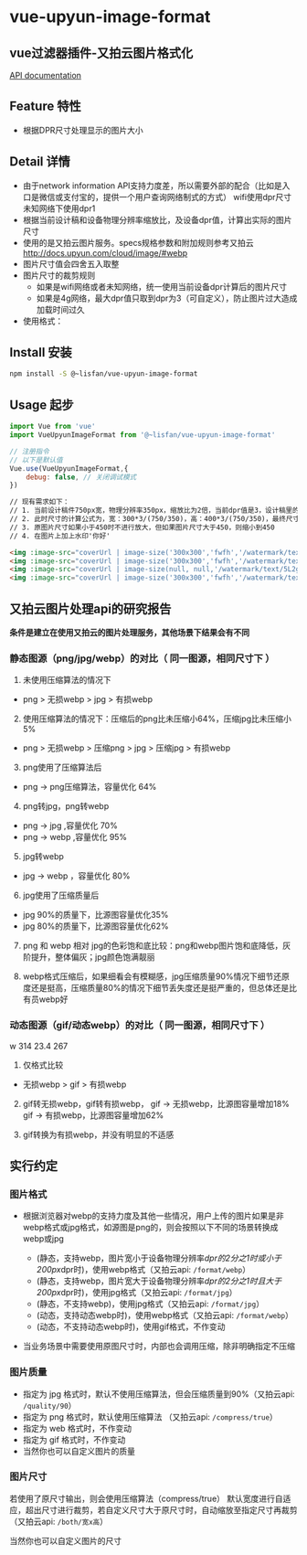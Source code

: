 # vue-upyun-image-format

## vue过滤器插件-又拍云图片格式化

[API documentation](https://lisfan.github.io/vue-upyun-image-format/)

## Feature 特性

- 根据DPR尺寸处理显示的图片大小

## Detail 详情

- 由于network information API支持力度差，所以需要外部的配合（比如是入口是微信或支付宝的，提供一个用户查询网络制式的方式）
 wifi使用dpr尺寸
 未知网络下使用dpr1
- 根据当前设计稿和设备物理分辨率缩放比，及设备dpr值，计算出实际的图片尺寸
- 使用的是又拍云图片服务。specs规格参数和附加规则参考又拍云 http://docs.upyun.com/cloud/image/#webp
- 图片尺寸值会四舍五入取整
- 图片尺寸的裁剪规则
  - 如果是wifi网络或者未知网络，统一使用当前设备dpr计算后的图片尺寸
  - 如果是4g网络，最大dpr值只取到dpr为3（可自定义），防止图片过大造成加载时间过久
- 使用格式： <img :src="图片地址 | image-size(size,[specs = 'both'],[rule])" />

## Install 安装

```bash
npm install -S @~lisfan/vue-upyun-image-format
```

## Usage 起步

``` js
import Vue from 'vue'
import VueUpyunImageFormat from '@~lisfan/vue-upyun-image-format'

// 注册指令
// 以下是默认值
Vue.use(VueUpyunImageFormat,{
    debug: false, // 关闭调试模式
})
```

```html
// 现有需求如下：
// 1. 当前设计稿件750px宽，物理分辨率350px，缩放比为2倍，当前dpr值是3，设计稿里的图片占位区域尺寸300x400
// 2. 此时尺寸的计算公式为，宽：300*3/(750/350)，高：400*3/(750/350)，最终尺寸为450x600
// 3. 原图片尺寸如果小于450时不进行放大，但如果图片尺寸大于450，则缩小到450
// 4. 在图片上加上水印'你好'

<img :image-src="coverUrl | image-size('300x300','fwfh','/watermark/text/5L2g5aW977yB')" />
<img :image-src="coverUrl | image-size('300x300','fwfh','/watermark/text/5L2g5aW977yB')" />
<img :image-src="coverUrl | image-size(null, null,'/watermark/text/5L2g5aW977yB')" />
<img :image-src="coverUrl | image-size('300x300','fwfh','/watermark/text/5L2g5aW977yB')" />
```


## 又拍云图片处理api的研究报告

**条件是建立在使用又拍云的图片处理服务，其他场景下结果会有不同**

### 静态图源（png/jpg/webp）的对比（ 同一图源，相同尺寸下 ）

1. 未使用压缩算法的情况下
- png > 无损webp > jpg > 有损webp

2. 使用压缩算法的情况下：压缩后的png比未压缩小64%，压缩jpg比未压缩小5%
- png > 无损webp > 压缩png > jpg > 压缩jpg > 有损webp

3. png使用了压缩算法后
- png -> png压缩算法，容量优化 64%

4. png转jpg，png转webp
- png -> jpg ,容量优化 70%
- png -> webp ,容量优化 95%

5. jpg转webp
- jpg -> webp ，容量优化 80%

6. jpg使用了压缩质量后
- jpg 90%的质量下，比源图容量优化35%
- jpg 80%的质量下，比源图容量优化62%

7. png 和 webp 相对 jpg的色彩饱和底比较：png和webp图片饱和底降低，灰阶提升，整体偏灰；jpg颜色饱满靓丽

8. webp格式压缩后，如果细看会有模糊感，jpg压缩质量90%情况下细节还原度还是挺高，压缩质量80%的情况下细节丢失度还是挺严重的，但总体还是比有员webp好

### 动态图源（gif/动态webp）的对比（ 同一图源，相同尺寸下 ）

w 314 23.4  267
1. 仅格式比较
- 无损webp > gif > 有损webp

2. gif转无损webp，gif转有损webp，
gif -> 无损webp，比源图容量增加18%
gif -> 有损webp，比源图容量增加62%

3. gif转换为有损webp，并没有明显的不适感

## 实行约定

### 图片格式

- 根据浏览器对webp的支持力度及其他一些情况，用户上传的图片如果是非webp格式或jpg格式，如源图是png的，则会按照以下不同的场景转换成webp或jpg
	- (静态，支持webp，图片宽小于设备物理分辨率*dpr的2分之1时或小于200px*dpr时)，使用webp格式（又拍云api: `/format/webp`）
	- (静态，支持webp，图片宽大于设备物理分辨率*dpr的2分之1时且大于200px*dpr时)，使用jpg格式（又拍云api: `/format/jpg`）
	- (静态，不支持webp)，使用jpg格式（又拍云api: `/format/jpg`）
	- (动态，支持动态webp时)，使用webp格式（又拍云api: `/format/webp`）
	- (动态，不支持动态webp时)，使用gif格式，不作变动

- 当业务场景中需要使用原图尺寸时，内部也会调用压缩，除非明确指定不压缩

### 图片质量

- 指定为 jpg 格式时，默认不使用压缩算法，但会压缩质量到90%（又拍云api: `/quality/90`）
- 指定为 png 格式时，默认使用压缩算法 （又拍云api: `/compress/true`）
- 指定为 web 格式时，不作变动
- 指定为 gif 格式时，不作变动
- 当然你也可以自定义图片的质量

### 图片尺寸

若使用了原尺寸输出，则会使用压缩算法（compress/true）
默认宽度进行自适应，超出尺寸进行裁剪，若自定义尺寸大于原尺寸时，自动缩放至指定尺寸再裁剪（又拍云api: `/both/宽x高`）

当然你也可以自定义图片的尺寸